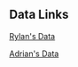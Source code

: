 ## Data Links
[Rylan's Data](https://drive.google.com/drive/folders/0B9iSsn3-MsHOR3lvelJaeVZWY1E)


[Adrian's Data](https://drive.google.com/open?id=0Bxie5tm70j0Ad0RVSGYxamo4MUE)